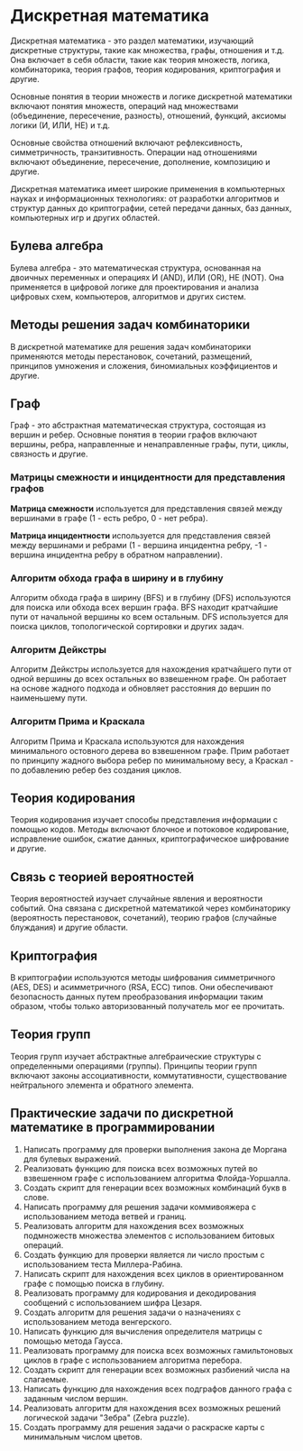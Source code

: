 # Дискретная математика

Дискретная математика - это раздел математики, изучающий дискретные структуры, такие как множества, графы, отношения и т.д. Она включает в себя области, такие как теория множеств, логика, комбинаторика, теория графов, теория кодирования, криптография и другие.

Основные понятия в теории множеств и логике дискретной математики включают понятия множеств, операций над множествами (объединение, пересечение, разность), отношений, функций, аксиомы логики (И, ИЛИ, НЕ) и т.д.

Основные свойства отношений включают рефлексивность, симметричность, транзитивность. Операции над отношениями включают объединение, пересечение, дополнение, композицию и другие.

Дискретная математика имеет широкие применения в компьютерных науках и информационных технологиях: от разработки алгоритмов и структур данных до криптографии, сетей передачи данных, баз данных, компьютерных игр и других областей.

## Булева алгебра

Булева алгебра - это математическая структура, основанная на двоичных переменных и операциях И (AND), ИЛИ (OR), НЕ (NOT). Она применяется в цифровой логике для проектирования и анализа цифровых схем, компьютеров, алгоритмов и других систем.

## Методы решения задач комбинаторики

В дискретной математике для решения задач комбинаторики применяются методы перестановок, сочетаний, размещений, принципов умножения и сложения, биномиальных коэффициентов и другие.

## Граф

Граф - это абстрактная математическая структура, состоящая из вершин и ребер. Основные понятия в теории графов включают вершины, ребра, направленные и ненаправленные графы, пути, циклы, связность и другие.

### Матрицы смежности и инцидентности для представления графов

**Матрица смежности** используется для представления связей между вершинами в графе (1 - есть ребро, 0 - нет ребра).

**Матрица инцидентности** используется для представления связей между вершинами и ребрами (1 - вершина инцидентна ребру, -1 - вершина инцидентна ребру в обратном направлении).

### Алгоритм обхода графа в ширину и в глубину

Алгоритм обхода графа в ширину (BFS) и в глубину (DFS) используются для поиска или обхода всех вершин графа. BFS находит кратчайшие пути от начальной вершины ко всем остальным. DFS используется для поиска циклов, топологической сортировки и других задач.

### Алгоритм Дейкстры

Алгоритм Дейкстры используется для нахождения кратчайшего пути от одной вершины до всех остальных во взвешенном графе. Он работает на основе жадного подхода и обновляет расстояния до вершин по наименьшему пути.

### Алгоритм Прима и Краскала

Алгоритм Прима и Краскала используются для нахождения минимального остовного дерева во взвешенном графе. Прим работает по принципу жадного выбора ребер по минимальному весу, а Краскал - по добавлению ребер без создания циклов.

## Теория кодирования

Теория кодирования изучает способы представления информации с помощью кодов. Методы включают блочное и потоковое кодирование, исправление ошибок, сжатие данных, криптографическое шифрование и другие.

## Связь с теорией вероятностей

Теория вероятностей изучает случайные явления и вероятности событий. Она связана с дискретной математикой через комбинаторику (вероятность перестановок, сочетаний), теорию графов (случайные блуждания) и другие области.

## Криптография

В криптографии используются методы шифрования симметричного (AES, DES) и асимметричного (RSA, ECC) типов. Они обеспечивают безопасность данных путем преобразования информации таким образом, чтобы только авторизованный получатель мог ее прочитать.

## Теория групп

Теория групп изучает абстрактные алгебраические структуры с определенными операциями (группы). Принципы теории групп включают законы ассоциативности, коммутативности, существование нейтрального элемента и обратного элемента.

## Практические задачи по дискретной математике в программировании

1. Написать программу для проверки выполнения закона де Моргана для булевых выражений.
2. Реализовать функцию для поиска всех возможных путей во взвешенном графе с использованием алгоритма Флойда-Уоршалла.
3. Создать скрипт для генерации всех возможных комбинаций букв в слове.
4. Написать программу для решения задачи коммивояжера с использованием метода ветвей и границ.
5. Реализовать алгоритм для нахождения всех возможных подмножеств множества элементов с использованием битовых операций.
6. Создать функцию для проверки является ли число простым с использованием теста Миллера-Рабина.
7. Написать скрипт для нахождения всех циклов в ориентированном графе с помощью поиска в глубину.
8. Реализовать программу для кодирования и декодирования сообщений с использованием шифра Цезаря.
9. Создать алгоритм для решения задачи о назначениях с использованием метода венгерского.
10. Написать функцию для вычисления определителя матрицы с помощью метода Гаусса.
11. Реализовать программу для поиска всех возможных гамильтоновых циклов в графе с использованием алгоритма перебора.
12. Создать скрипт для генерации всех возможных разбиений числа на слагаемые.
13. Написать функцию для нахождения всех подграфов данного графа с заданным числом вершин.
14. Реализовать алгоритм для нахождения всех возможных решений логической задачи "Зебра" (Zebra puzzle).
15. Создать программу для решения задачи о раскраске карты с минимальным числом цветов.
